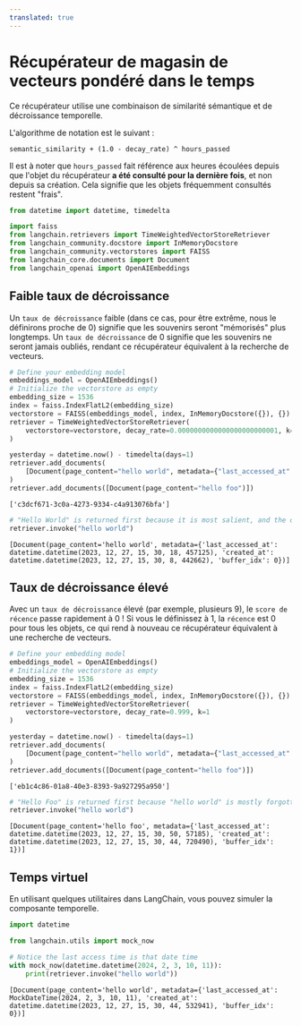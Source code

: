 ```yaml
---
translated: true
---
```


# Récupérateur de magasin de vecteurs pondéré dans le temps

Ce récupérateur utilise une combinaison de similarité sémantique et de décroissance temporelle.

L'algorithme de notation est le suivant :

```text
semantic_similarity + (1.0 - decay_rate) ^ hours_passed
```

Il est à noter que `hours_passed` fait référence aux heures écoulées depuis que l'objet du récupérateur **a été consulté pour la dernière fois**, et non depuis sa création. Cela signifie que les objets fréquemment consultés restent "frais".

```python
from datetime import datetime, timedelta

import faiss
from langchain.retrievers import TimeWeightedVectorStoreRetriever
from langchain_community.docstore import InMemoryDocstore
from langchain_community.vectorstores import FAISS
from langchain_core.documents import Document
from langchain_openai import OpenAIEmbeddings
```

## Faible taux de décroissance

Un `taux de décroissance` faible (dans ce cas, pour être extrême, nous le définirons proche de 0) signifie que les souvenirs seront "mémorisés" plus longtemps. Un `taux de décroissance` de 0 signifie que les souvenirs ne seront jamais oubliés, rendant ce récupérateur équivalent à la recherche de vecteurs.

```python
# Define your embedding model
embeddings_model = OpenAIEmbeddings()
# Initialize the vectorstore as empty
embedding_size = 1536
index = faiss.IndexFlatL2(embedding_size)
vectorstore = FAISS(embeddings_model, index, InMemoryDocstore({}), {})
retriever = TimeWeightedVectorStoreRetriever(
    vectorstore=vectorstore, decay_rate=0.0000000000000000000000001, k=1
)
```

```python
yesterday = datetime.now() - timedelta(days=1)
retriever.add_documents(
    [Document(page_content="hello world", metadata={"last_accessed_at": yesterday})]
)
retriever.add_documents([Document(page_content="hello foo")])
```

```output
['c3dcf671-3c0a-4273-9334-c4a913076bfa']
```

```python
# "Hello World" is returned first because it is most salient, and the decay rate is close to 0., meaning it's still recent enough
retriever.invoke("hello world")
```

```output
[Document(page_content='hello world', metadata={'last_accessed_at': datetime.datetime(2023, 12, 27, 15, 30, 18, 457125), 'created_at': datetime.datetime(2023, 12, 27, 15, 30, 8, 442662), 'buffer_idx': 0})]
```

## Taux de décroissance élevé

Avec un `taux de décroissance` élevé (par exemple, plusieurs 9), le `score de récence` passe rapidement à 0 ! Si vous le définissez à 1, la `récence` est 0 pour tous les objets, ce qui rend à nouveau ce récupérateur équivalent à une recherche de vecteurs.

```python
# Define your embedding model
embeddings_model = OpenAIEmbeddings()
# Initialize the vectorstore as empty
embedding_size = 1536
index = faiss.IndexFlatL2(embedding_size)
vectorstore = FAISS(embeddings_model, index, InMemoryDocstore({}), {})
retriever = TimeWeightedVectorStoreRetriever(
    vectorstore=vectorstore, decay_rate=0.999, k=1
)
```

```python
yesterday = datetime.now() - timedelta(days=1)
retriever.add_documents(
    [Document(page_content="hello world", metadata={"last_accessed_at": yesterday})]
)
retriever.add_documents([Document(page_content="hello foo")])
```

```output
['eb1c4c86-01a8-40e3-8393-9a927295a950']
```

```python
# "Hello Foo" is returned first because "hello world" is mostly forgotten
retriever.invoke("hello world")
```

```output
[Document(page_content='hello foo', metadata={'last_accessed_at': datetime.datetime(2023, 12, 27, 15, 30, 50, 57185), 'created_at': datetime.datetime(2023, 12, 27, 15, 30, 44, 720490), 'buffer_idx': 1})]
```

## Temps virtuel

En utilisant quelques utilitaires dans LangChain, vous pouvez simuler la composante temporelle.

```python
import datetime

from langchain.utils import mock_now
```

```python
# Notice the last access time is that date time
with mock_now(datetime.datetime(2024, 2, 3, 10, 11)):
    print(retriever.invoke("hello world"))
```

```output
[Document(page_content='hello world', metadata={'last_accessed_at': MockDateTime(2024, 2, 3, 10, 11), 'created_at': datetime.datetime(2023, 12, 27, 15, 30, 44, 532941), 'buffer_idx': 0})]
```
